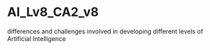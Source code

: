 # AI_Lv8_CA2_v8
differences and challenges involved in developing different levels of  Artificial Intelligence 
